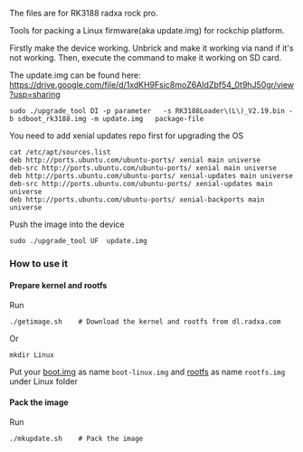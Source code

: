 The files are for RK3188 radxa rock pro. 



Tools for packing a Linux firmware(aka update.img) for rockchip platform.

Firstly make the device working. Unbrick and make it working via nand if it's not working. Then, execute the command to make it working on SD card. 

The update.img can be found here: 
https://drive.google.com/file/d/1xdKH9Fsic8moZ6AIdZbf54_0t9hJ50gr/view?usp=sharing

```
sudo ./upgrade_tool DI -p parameter   -s RK3188Loader\(L\)_V2.19.bin -b sdboot_rk3188.img -m update.img   package-file
```

You need to add xenial updates repo first for upgrading the OS
```
cat /etc/apt/sources.list
deb http://ports.ubuntu.com/ubuntu-ports/ xenial main universe
deb-src http://ports.ubuntu.com/ubuntu-ports/ xenial main universe
deb http://ports.ubuntu.com/ubuntu-ports/ xenial-updates main universe
deb-src http://ports.ubuntu.com/ubuntu-ports/ xenial-updates main universe
deb http://ports.ubuntu.com/ubuntu-ports/ xenial-backports main universe

```

Push the image into the device

```
sudo ./upgrade_tool UF  update.img
```

### How to use it
#### Prepare kernel and rootfs
Run

    ./getimage.sh    # Download the kernel and rootfs from dl.radxa.com
Or

    mkdir Linux

Put your [boot.img](http://wiki.radxa.com/Rock/Booting_Linux) as name `boot-linux.img` and [rootfs](http://wiki.radxa.com/Rock/ubuntu) as name `rootfs.img` under Linux folder

#### Pack the image     
Run

    ./mkupdate.sh    # Pack the image


